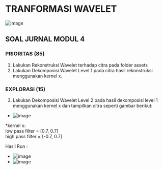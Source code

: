 # TRANFORMASI WAVELET #
![image](https://user-images.githubusercontent.com/93898408/232104753-b0e0b52e-5e8d-488e-b552-ed4738b6f5a9.png)

## SOAL JURNAL MODUL 4 ##
### PRIORITAS (85) ###
1. Lakukan Rekonstruksi Wavelet terhadap citra pada folder assets
2. Lakukan Dekomposisi Wavelet Level 1 pada citra hasil rekonstruksi menggunakan kernel x.

### EXPLORASI (15) ###
3. Lakukan Dekomposisi Wavelet Level 2 pada hasil dekomposisi level 1 menggunakan kernel x dan tampilkan citra seperti gambar berikut:
- ![image](https://user-images.githubusercontent.com/93898408/232108785-8307f8b9-599f-4906-84c7-28b6f572f0b1.png) <br>


*kernel x: <br>
low pass filter = [0.7, 0.7] <br>
high pass filter = [-0.7, 0.7] <br>


Hasil Run :
- ![image](https://user-images.githubusercontent.com/93898408/232109688-3a84ac26-677a-4215-9687-12ba9b6f6d5b.png) <br>
- ![image](https://user-images.githubusercontent.com/93898408/232110125-92edc484-9cd3-4ad4-8a16-ae0a318a6249.png) <br>
